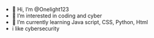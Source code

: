 - 👋 Hi, I’m @Onelight123
- 👀 I’m interested in coding and cyber
- 🌱 I’m currently learning Java script, CSS, Python, Html
- i like cybersecurity
<!---
Onelight123/Onelight123 is a ✨ special ✨ repository because its `README.md` (this file) appears on your GitHub profile.
You can click the Preview link to take a look at your changes.
--->

